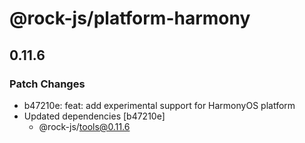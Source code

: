 # @rock-js/platform-harmony

## 0.11.6

### Patch Changes

- b47210e: feat: add experimental support for HarmonyOS platform
- Updated dependencies [b47210e]
  - @rock-js/tools@0.11.6
